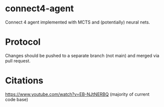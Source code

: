 # connect4-agent

Connect 4 agent implemented with MCTS and (potentially) neural nets.

# Protocol

Changes should be pushed to a separate branch (not main) and merged via pull request.

# Citations

https://www.youtube.com/watch?v=EB-NJtNERBQ (majority of current code base)
